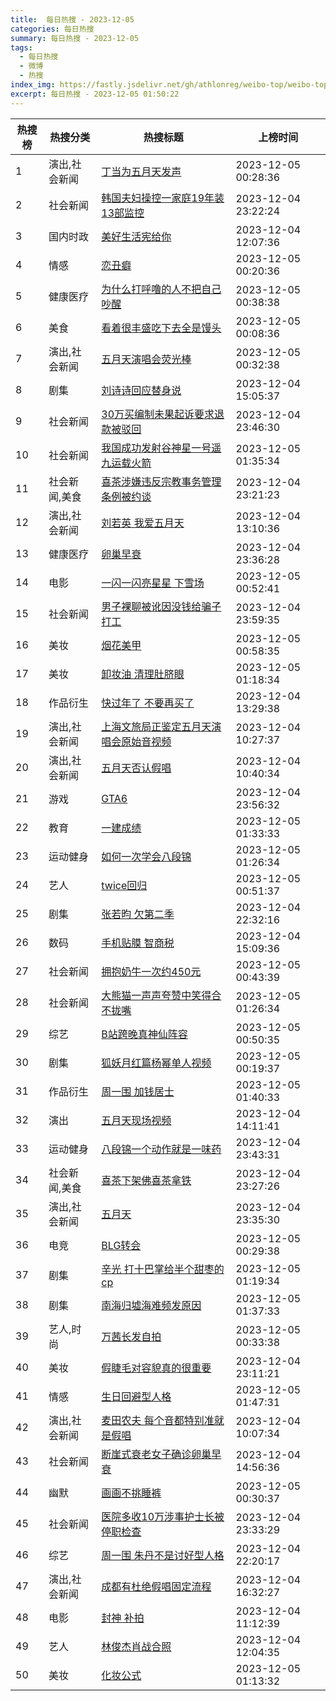 ```yaml
---
title:  每日热搜 - 2023-12-05
categories: 每日热搜
summary: 每日热搜 - 2023-12-05
tags:
  - 每日热搜
  - 微博
  - 热搜
index_img: https://fastly.jsdelivr.net/gh/athlonreg/weibo-top/weibo-top.jpeg
excerpt: 每日热搜 - 2023-12-05 01:50:22
---
```


| 热搜榜 | 热搜分类 | 热搜标题 | 上榜时间 |
| --- | --- | --- | --- |
| 1 | 演出,社会新闻 | [丁当为五月天发声](https://s.weibo.com/weibo%3Fq%3D%2523%E4%B8%81%E5%BD%93%E4%B8%BA%E4%BA%94%E6%9C%88%E5%A4%A9%E5%8F%91%E5%A3%B0%2523) | 2023-12-05 00:28:36 | 
| 2 | 社会新闻 | [韩国夫妇操控一家庭19年装13部监控](https://s.weibo.com/weibo%3Fq%3D%2523%E9%9F%A9%E5%9B%BD%E5%A4%AB%E5%A6%87%E6%93%8D%E6%8E%A7%E4%B8%80%E5%AE%B6%E5%BA%AD19%E5%B9%B4%E8%A3%8513%E9%83%A8%E7%9B%91%E6%8E%A7%2523) | 2023-12-04 23:22:24 | 
| 3 | 国内时政 | [美好生活宪给你](https://s.weibo.com/weibo%3Fq%3D%2523%E7%BE%8E%E5%A5%BD%E7%94%9F%E6%B4%BB%E5%AE%AA%E7%BB%99%E4%BD%A0%2523) | 2023-12-04 12:07:36 | 
| 4 | 情感 | [恋丑癖](https://s.weibo.com/weibo%3Fq%3D%2523%E6%81%8B%E4%B8%91%E7%99%96%2523) | 2023-12-05 00:20:36 | 
| 5 | 健康医疗 | [为什么打呼噜的人不把自己吵醒](https://s.weibo.com/weibo%3Fq%3D%2523%E4%B8%BA%E4%BB%80%E4%B9%88%E6%89%93%E5%91%BC%E5%99%9C%E7%9A%84%E4%BA%BA%E4%B8%8D%E6%8A%8A%E8%87%AA%E5%B7%B1%E5%90%B5%E9%86%92%2523) | 2023-12-05 00:38:38 | 
| 6 | 美食 | [看着很丰盛吃下去全是馒头](https://s.weibo.com/weibo%3Fq%3D%2523%E7%9C%8B%E7%9D%80%E5%BE%88%E4%B8%B0%E7%9B%9B%E5%90%83%E4%B8%8B%E5%8E%BB%E5%85%A8%E6%98%AF%E9%A6%92%E5%A4%B4%2523) | 2023-12-05 00:08:36 | 
| 7 | 演出,社会新闻 | [五月天演唱会荧光棒](https://s.weibo.com/weibo%3Fq%3D%2523%E4%BA%94%E6%9C%88%E5%A4%A9%E6%BC%94%E5%94%B1%E4%BC%9A%E8%8D%A7%E5%85%89%E6%A3%92%2523) | 2023-12-05 00:32:38 | 
| 8 | 剧集 | [刘诗诗回应替身说](https://s.weibo.com/weibo%3Fq%3D%2523%E5%88%98%E8%AF%97%E8%AF%97%E5%9B%9E%E5%BA%94%E6%9B%BF%E8%BA%AB%E8%AF%B4%2523) | 2023-12-04 15:05:37 | 
| 9 | 社会新闻 | [30万买编制未果起诉要求退款被驳回](https://s.weibo.com/weibo%3Fq%3D%252330%E4%B8%87%E4%B9%B0%E7%BC%96%E5%88%B6%E6%9C%AA%E6%9E%9C%E8%B5%B7%E8%AF%89%E8%A6%81%E6%B1%82%E9%80%80%E6%AC%BE%E8%A2%AB%E9%A9%B3%E5%9B%9E%2523) | 2023-12-04 23:46:30 | 
| 10 | 社会新闻 | [我国成功发射谷神星一号遥九运载火箭](https://s.weibo.com/weibo%3Fq%3D%2523%E6%88%91%E5%9B%BD%E6%88%90%E5%8A%9F%E5%8F%91%E5%B0%84%E8%B0%B7%E7%A5%9E%E6%98%9F%E4%B8%80%E5%8F%B7%E9%81%A5%E4%B9%9D%E8%BF%90%E8%BD%BD%E7%81%AB%E7%AE%AD%2523) | 2023-12-05 01:35:34 | 
| 11 | 社会新闻,美食 | [喜茶涉嫌违反宗教事务管理条例被约谈](https://s.weibo.com/weibo%3Fq%3D%2523%E5%96%9C%E8%8C%B6%E6%B6%89%E5%AB%8C%E8%BF%9D%E5%8F%8D%E5%AE%97%E6%95%99%E4%BA%8B%E5%8A%A1%E7%AE%A1%E7%90%86%E6%9D%A1%E4%BE%8B%E8%A2%AB%E7%BA%A6%E8%B0%88%2523) | 2023-12-04 23:21:23 | 
| 12 | 演出,社会新闻 | [刘若英 我爱五月天](https://s.weibo.com/weibo%3Fq%3D%2523%E5%88%98%E8%8B%A5%E8%8B%B1%20%E6%88%91%E7%88%B1%E4%BA%94%E6%9C%88%E5%A4%A9%2523) | 2023-12-04 13:10:36 | 
| 13 | 健康医疗 | [卵巢早衰](https://s.weibo.com/weibo%3Fq%3D%2523%E5%8D%B5%E5%B7%A2%E6%97%A9%E8%A1%B0%2523) | 2023-12-04 23:36:28 | 
| 14 | 电影 | [一闪一闪亮星星 下雪场](https://s.weibo.com/weibo%3Fq%3D%2523%E4%B8%80%E9%97%AA%E4%B8%80%E9%97%AA%E4%BA%AE%E6%98%9F%E6%98%9F%20%E4%B8%8B%E9%9B%AA%E5%9C%BA%2523) | 2023-12-05 00:52:41 | 
| 15 | 社会新闻 | [男子裸聊被讹因没钱给骗子打工](https://s.weibo.com/weibo%3Fq%3D%2523%E7%94%B7%E5%AD%90%E8%A3%B8%E8%81%8A%E8%A2%AB%E8%AE%B9%E5%9B%A0%E6%B2%A1%E9%92%B1%E7%BB%99%E9%AA%97%E5%AD%90%E6%89%93%E5%B7%A5%2523) | 2023-12-04 23:59:35 | 
| 16 | 美妆 | [烟花美甲](https://s.weibo.com/weibo%3Fq%3D%2523%E7%83%9F%E8%8A%B1%E7%BE%8E%E7%94%B2%2523) | 2023-12-05 00:58:35 | 
| 17 | 美妆 | [卸妆油 清理肚脐眼](https://s.weibo.com/weibo%3Fq%3D%2523%E5%8D%B8%E5%A6%86%E6%B2%B9%20%E6%B8%85%E7%90%86%E8%82%9A%E8%84%90%E7%9C%BC%2523) | 2023-12-05 01:18:34 | 
| 18 | 作品衍生 | [快过年了 不要再买了](https://s.weibo.com/weibo%3Fq%3D%2523%E5%BF%AB%E8%BF%87%E5%B9%B4%E4%BA%86%20%E4%B8%8D%E8%A6%81%E5%86%8D%E4%B9%B0%E4%BA%86%2523) | 2023-12-04 13:29:38 | 
| 19 | 演出,社会新闻 | [上海文旅局正鉴定五月天演唱会原始音视频](https://s.weibo.com/weibo%3Fq%3D%2523%E4%B8%8A%E6%B5%B7%E6%96%87%E6%97%85%E5%B1%80%E6%AD%A3%E9%89%B4%E5%AE%9A%E4%BA%94%E6%9C%88%E5%A4%A9%E6%BC%94%E5%94%B1%E4%BC%9A%E5%8E%9F%E5%A7%8B%E9%9F%B3%E8%A7%86%E9%A2%91%2523) | 2023-12-04 10:27:37 | 
| 20 | 演出,社会新闻 | [五月天否认假唱](https://s.weibo.com/weibo%3Fq%3D%2523%E4%BA%94%E6%9C%88%E5%A4%A9%E5%90%A6%E8%AE%A4%E5%81%87%E5%94%B1%2523) | 2023-12-04 10:40:34 | 
| 21 | 游戏 | [GTA6](https://s.weibo.com/weibo%3Fq%3D%2523GTA6%2523) | 2023-12-04 23:56:32 | 
| 22 | 教育 | [一建成绩](https://s.weibo.com/weibo%3Fq%3D%2523%E4%B8%80%E5%BB%BA%E6%88%90%E7%BB%A9%2523) | 2023-12-05 01:33:33 | 
| 23 | 运动健身 | [如何一次学会八段锦](https://s.weibo.com/weibo%3Fq%3D%2523%E5%A6%82%E4%BD%95%E4%B8%80%E6%AC%A1%E5%AD%A6%E4%BC%9A%E5%85%AB%E6%AE%B5%E9%94%A6%2523) | 2023-12-05 01:26:34 | 
| 24 | 艺人 | [twice回归](https://s.weibo.com/weibo%3Fq%3D%2523twice%E5%9B%9E%E5%BD%92%2523) | 2023-12-05 00:51:37 | 
| 25 | 剧集 | [张若昀 欠第二季](https://s.weibo.com/weibo%3Fq%3D%2523%E5%BC%A0%E8%8B%A5%E6%98%80%20%E6%AC%A0%E7%AC%AC%E4%BA%8C%E5%AD%A3%2523) | 2023-12-04 22:32:16 | 
| 26 | 数码 | [手机贴膜 智商税](https://s.weibo.com/weibo%3Fq%3D%2523%E6%89%8B%E6%9C%BA%E8%B4%B4%E8%86%9C%20%E6%99%BA%E5%95%86%E7%A8%8E%2523) | 2023-12-04 15:09:36 | 
| 27 | 社会新闻 | [拥抱奶牛一次约450元](https://s.weibo.com/weibo%3Fq%3D%2523%E6%8B%A5%E6%8A%B1%E5%A5%B6%E7%89%9B%E4%B8%80%E6%AC%A1%E7%BA%A6450%E5%85%83%2523) | 2023-12-05 00:43:39 | 
| 28 | 社会新闻 | [大熊猫一声声夸赞中笑得合不拢嘴](https://s.weibo.com/weibo%3Fq%3D%2523%E5%A4%A7%E7%86%8A%E7%8C%AB%E4%B8%80%E5%A3%B0%E5%A3%B0%E5%A4%B8%E8%B5%9E%E4%B8%AD%E7%AC%91%E5%BE%97%E5%90%88%E4%B8%8D%E6%8B%A2%E5%98%B4%2523) | 2023-12-05 01:26:34 | 
| 29 | 综艺 | [B站跨晚真神仙阵容](https://s.weibo.com/weibo%3Fq%3D%2523B%E7%AB%99%E8%B7%A8%E6%99%9A%E7%9C%9F%E7%A5%9E%E4%BB%99%E9%98%B5%E5%AE%B9%2523) | 2023-12-05 00:50:35 | 
| 30 | 剧集 | [狐妖月红篇杨幂单人视频](https://s.weibo.com/weibo%3Fq%3D%2523%E7%8B%90%E5%A6%96%E6%9C%88%E7%BA%A2%E7%AF%87%E6%9D%A8%E5%B9%82%E5%8D%95%E4%BA%BA%E8%A7%86%E9%A2%91%2523) | 2023-12-05 00:19:37 | 
| 31 | 作品衍生 | [周一围 加钱居士](https://s.weibo.com/weibo%3Fq%3D%2523%E5%91%A8%E4%B8%80%E5%9B%B4%20%E5%8A%A0%E9%92%B1%E5%B1%85%E5%A3%AB%2523) | 2023-12-05 01:40:33 | 
| 32 | 演出 | [五月天现场视频](https://s.weibo.com/weibo%3Fq%3D%2523%E4%BA%94%E6%9C%88%E5%A4%A9%E7%8E%B0%E5%9C%BA%E8%A7%86%E9%A2%91%2523) | 2023-12-04 14:11:41 | 
| 33 | 运动健身 | [八段锦一个动作就是一味药](https://s.weibo.com/weibo%3Fq%3D%2523%E5%85%AB%E6%AE%B5%E9%94%A6%E4%B8%80%E4%B8%AA%E5%8A%A8%E4%BD%9C%E5%B0%B1%E6%98%AF%E4%B8%80%E5%91%B3%E8%8D%AF%2523) | 2023-12-04 23:43:31 | 
| 34 | 社会新闻,美食 | [喜茶下架佛喜茶拿铁](https://s.weibo.com/weibo%3Fq%3D%2523%E5%96%9C%E8%8C%B6%E4%B8%8B%E6%9E%B6%E4%BD%9B%E5%96%9C%E8%8C%B6%E6%8B%BF%E9%93%81%2523) | 2023-12-04 23:27:26 | 
| 35 | 演出,社会新闻 | [五月天](https://s.weibo.com/weibo%3Fq%3D%2523%E4%BA%94%E6%9C%88%E5%A4%A9%2523) | 2023-12-04 23:35:30 | 
| 36 | 电竞 | [BLG转会](https://s.weibo.com/weibo%3Fq%3D%2523BLG%E8%BD%AC%E4%BC%9A%2523) | 2023-12-05 00:29:38 | 
| 37 | 剧集 | [辛光 打十巴掌给半个甜枣的cp](https://s.weibo.com/weibo%3Fq%3D%2523%E8%BE%9B%E5%85%89%20%E6%89%93%E5%8D%81%E5%B7%B4%E6%8E%8C%E7%BB%99%E5%8D%8A%E4%B8%AA%E7%94%9C%E6%9E%A3%E7%9A%84cp%2523) | 2023-12-05 01:19:34 | 
| 38 | 剧集 | [南海归墟海难频发原因](https://s.weibo.com/weibo%3Fq%3D%2523%E5%8D%97%E6%B5%B7%E5%BD%92%E5%A2%9F%E6%B5%B7%E9%9A%BE%E9%A2%91%E5%8F%91%E5%8E%9F%E5%9B%A0%2523) | 2023-12-05 01:37:33 | 
| 39 | 艺人,时尚 | [万茜长发自拍](https://s.weibo.com/weibo%3Fq%3D%2523%E4%B8%87%E8%8C%9C%E9%95%BF%E5%8F%91%E8%87%AA%E6%8B%8D%2523) | 2023-12-05 00:33:38 | 
| 40 | 美妆 | [假睫毛对容貌真的很重要](https://s.weibo.com/weibo%3Fq%3D%2523%E5%81%87%E7%9D%AB%E6%AF%9B%E5%AF%B9%E5%AE%B9%E8%B2%8C%E7%9C%9F%E7%9A%84%E5%BE%88%E9%87%8D%E8%A6%81%2523) | 2023-12-04 23:11:21 | 
| 41 | 情感 | [生日回避型人格](https://s.weibo.com/weibo%3Fq%3D%2523%E7%94%9F%E6%97%A5%E5%9B%9E%E9%81%BF%E5%9E%8B%E4%BA%BA%E6%A0%BC%2523) | 2023-12-05 01:47:31 | 
| 42 | 演出,社会新闻 | [麦田农夫 每个音都特别准就是假唱](https://s.weibo.com/weibo%3Fq%3D%2523%E9%BA%A6%E7%94%B0%E5%86%9C%E5%A4%AB%20%E6%AF%8F%E4%B8%AA%E9%9F%B3%E9%83%BD%E7%89%B9%E5%88%AB%E5%87%86%E5%B0%B1%E6%98%AF%E5%81%87%E5%94%B1%2523) | 2023-12-04 10:07:34 | 
| 43 | 社会新闻 | [断崖式衰老女子确诊卵巢早衰](https://s.weibo.com/weibo%3Fq%3D%2523%E6%96%AD%E5%B4%96%E5%BC%8F%E8%A1%B0%E8%80%81%E5%A5%B3%E5%AD%90%E7%A1%AE%E8%AF%8A%E5%8D%B5%E5%B7%A2%E6%97%A9%E8%A1%B0%2523) | 2023-12-04 14:56:36 | 
| 44 | 幽默 | [画画不挑睡裤](https://s.weibo.com/weibo%3Fq%3D%2523%E7%94%BB%E7%94%BB%E4%B8%8D%E6%8C%91%E7%9D%A1%E8%A3%A4%2523) | 2023-12-05 00:30:37 | 
| 45 | 社会新闻 | [医院多收10万涉事护士长被停职检查](https://s.weibo.com/weibo%3Fq%3D%2523%E5%8C%BB%E9%99%A2%E5%A4%9A%E6%94%B610%E4%B8%87%E6%B6%89%E4%BA%8B%E6%8A%A4%E5%A3%AB%E9%95%BF%E8%A2%AB%E5%81%9C%E8%81%8C%E6%A3%80%E6%9F%A5%2523) | 2023-12-04 23:33:29 | 
| 46 | 综艺 | [周一围 朱丹不是讨好型人格](https://s.weibo.com/weibo%3Fq%3D%2523%E5%91%A8%E4%B8%80%E5%9B%B4%20%E6%9C%B1%E4%B8%B9%E4%B8%8D%E6%98%AF%E8%AE%A8%E5%A5%BD%E5%9E%8B%E4%BA%BA%E6%A0%BC%2523) | 2023-12-04 22:20:17 | 
| 47 | 演出,社会新闻 | [成都有杜绝假唱固定流程](https://s.weibo.com/weibo%3Fq%3D%2523%E6%88%90%E9%83%BD%E6%9C%89%E6%9D%9C%E7%BB%9D%E5%81%87%E5%94%B1%E5%9B%BA%E5%AE%9A%E6%B5%81%E7%A8%8B%2523) | 2023-12-04 16:32:27 | 
| 48 | 电影 | [封神 补拍](https://s.weibo.com/weibo%3Fq%3D%2523%E5%B0%81%E7%A5%9E%20%E8%A1%A5%E6%8B%8D%2523) | 2023-12-04 11:12:39 | 
| 49 | 艺人 | [林俊杰肖战合照](https://s.weibo.com/weibo%3Fq%3D%2523%E6%9E%97%E4%BF%8A%E6%9D%B0%E8%82%96%E6%88%98%E5%90%88%E7%85%A7%2523) | 2023-12-04 12:04:35 | 
| 50 | 美妆 | [化妆公式](https://s.weibo.com/weibo%3Fq%3D%2523%E5%8C%96%E5%A6%86%E5%85%AC%E5%BC%8F%2523) | 2023-12-05 01:13:32 | 
